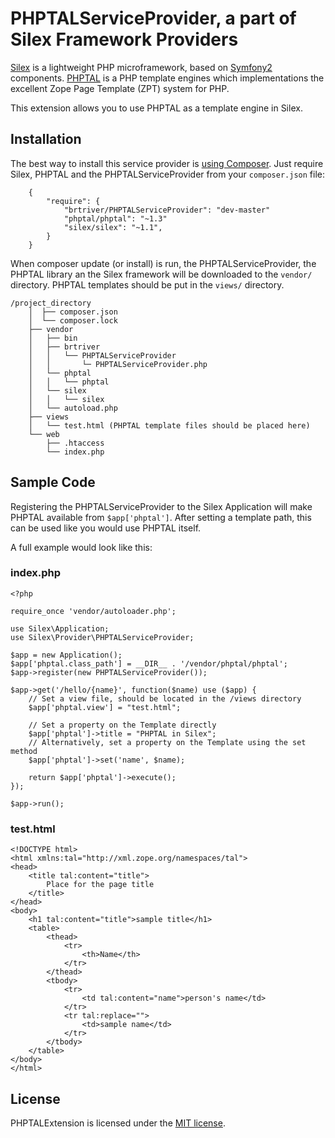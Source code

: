 # PHPTALServiceProvider, a part of Silex Framework Providers

[Silex] is a lightweight PHP microframework, based on [Symfony2] components.
[PHPTAL] is a PHP template engines which implementations the excellent Zope Page Template (ZPT) system for PHP.

This extension allows you to use PHPTAL as a template engine in Silex.

## Installation

The best way to install this service provider is [using Composer].
Just require Silex, PHPTAL and the PHPTALServiceProvider from your `composer.json` file:

        {
            "require": {
                "brtriver/PHPTALServiceProvider": "dev-master"
                "phptal/phptal": "~1.3"
                "silex/silex": "~1.1",
            }
        }


When composer update (or install) is run, the PHPTALServiceProvider, the PHPTAL library an the Silex framework will be downloaded to the `vendor/` directory. PHPTAL templates should be put in the  `views/` directory.

    /project_directory
        │  ├── composer.json
        │  └── composer.lock
        ├── vendor
        │   ├── bin
        │   ├── brtriver
        │   │   └── PHPTALServiceProvider
        │   │       └─ PHPTALServiceProvider.php
        │   └── phptal
        │   │   └── phptal
        │   └── silex
        │   │   └── silex
        │   └── autoload.php
        ├── views
        │   └── test.html (PHPTAL template files should be placed here)
        └── web
            ├── .htaccess
            └── index.php

## Sample Code

Registering the PHPTALServiceProvider to the Silex Application will make PHPTAL available from `$app['phptal']`. 
After setting a template path, this can be used like you would use PHPTAL itself.

A full example would look like this:

### index.php

    <?php

    require_once 'vendor/autoloader.php';

    use Silex\Application;
    use Silex\Provider\PHPTALServiceProvider;

    $app = new Application();
    $app['phptal.class_path'] = __DIR__ . '/vendor/phptal/phptal';
    $app->register(new PHPTALServiceProvider());

    $app->get('/hello/{name}', function($name) use ($app) {
        // Set a view file, should be located in the /views directory
        $app['phptal.view'] = "test.html";
        
        // Set a property on the Template directly 
        $app['phptal']->title = "PHPTAL in Silex";
        // Alternatively, set a property on the Template using the set method
        $app['phptal']->set('name', $name);
        
        return $app['phptal']->execute();
    });

    $app->run();

### test.html

    <!DOCTYPE html>
    <html xmlns:tal="http://xml.zope.org/namespaces/tal">
    <head>
        <title tal:content="title">
            Place for the page title
        </title>
    </head>  
    <body>
        <h1 tal:content="title">sample title</h1>
        <table>
            <thead>
                <tr>
                    <th>Name</th>
                </tr>
            </thead>
            <tbody>
                <tr>
                    <td tal:content="name">person's name</td>
                </tr>
                <tr tal:replace="">
                    <td>sample name</td>
                </tr>
            </tbody>
        </table>
    </body>
    </html>

## License

PHPTALExtension is licensed under the [MIT license].

[PHPTAL]: http://phptal.org/manual/en/split/introduction.html
[Silex]: http://silex.sensiolabs.org/
[Symfony2]: http://symfony.com
[using Composer]: https://getcomposer.org/doc/01-basic-usage.md#installing-dependencies
[MIT license]: LICENSE
